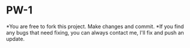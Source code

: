 # PW-1

*You are free to fork this project. Make changes and commit.
*If you find any bugs that need fixing, you can always contact me, I'll fix and push an update.